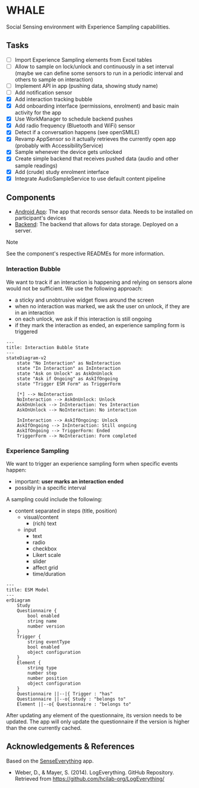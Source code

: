 # WHALE
Social Sensing environment with Experience Sampling capabilities.

## Tasks
- [ ] Import Experience Sampling elements from Excel tables
- [ ] Allow to sample on lock/unlock and continuously in a set interval (maybe we can define some sensors to run in a periodic interval and others to sample on interaction)
- [ ] Implement API in app (pushing data, showing study name)
- [ ] Add notification sensor
- [x] Add interaction tracking bubble
- [x] Add onboarding interface (permissions, enrolment) and basic main activity for the app
- [x] Use WorkManager to schedule backend pushes
- [x] Add radio frequency (Bluetooth and WiFi) sensor
- [x] Detect if a conversation happens (see openSMILE)
- [x] Revamp AppSensor so it actually retrieves the currently open app (probably with AccessibilityService)
- [x] Sample whenever the device gets unlocked
- [x] Create simple backend that receives pushed data (audio and other sample readings)
- [x] Add (crude) study enrolment interface
- [x] Integrate AudioSampleService to use default content pipeline

## Components
* [Android App](app-android): The app that records sensor data. Needs to be installed on participant's devices
* [Backend](backend): The backend that allows for data storage. Deployed on a server.

> [!NOTE]  
> See the component's respective READMEs for more information.

### Interaction Bubble
We want to track if an interaction is happening and relying on sensors alone would not be sufficient. We use the following approach:
- a sticky and unobtrusive widget flows around the screen
- when no interaction was marked, we ask the user on unlock, if they are in an interaction
- on each unlock, we ask if this interaction is still ongoing
- if they mark the interaction as ended, an experience sampling form is triggered

```mermaid
---
title: Interaction Bubble State
---
stateDiagram-v2
    state "No Interaction" as NoInteraction
    state "In Interaction" as InInteraction
    state "Ask on Unlock" as AskOnUnlock
    state "Ask if Ongoing" as AskIfOngoing
    state "Trigger ESM Form" as TriggerForm
    
    [*] --> NoInteraction
    NoInteraction --> AskOnUnlock: Unlock
    AskOnUnlock --> InInteraction: Yes Interaction
    AskOnUnlock --> NoInteraction: No interaction
    
    InInteraction --> AskIfOngoing: Unlock
    AskIfOngoing --> InInteraction: Still ongoing
    AskIfOngoing --> TriggerForm: Ended
    TriggerForm --> NoInteraction: Form completed
```

### Experience Sampling
We want to trigger an experience sampling form when specific events happen:
- important: **user marks an interaction ended**
- possibly in a specific interval

A sampling could include the following:
- content separated in steps (title, position)
  - visual/content
    - (rich) text
  - input
    - text
    - radio
    - checkbox
    - Likert scale
    - slider
    - affect grid
    - time/duration

```mermaid
---
title: ESM Model
---
erDiagram
    Study
    Questionnaire {
        bool enabled
        string name
        number version
    }
    Trigger {
        string eventType
        bool enabled
        object configuration
    }
    Element {
        string type
        number step
        number position
        object configuration
    }
    Questionnaire ||--|{ Trigger : "has"
    Questionnaire ||--o{ Study : "belongs to"
    Element ||--o{ Questionnaire : "belongs to"
```

After updating any element of the questionnaire, its version needs to be updated. The app will only update the questionnaire if the version is higher than the one currently cached.

## Acknowledgements & References
Based on the [SenseEverything](https://github.com/mimuc/SenseEverything) app.

* Weber, D., & Mayer, S. (2014). LogEverything. GitHub Repository. Retrieved from https://github.com/hcilab-org/LogEverything/